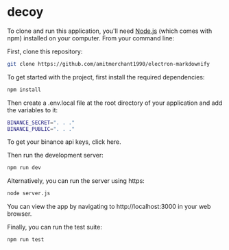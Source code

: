 # decoy

To clone and run this application, you'll need [Node.js](https://nodejs.org/) (which comes with npm) installed on your computer. From your command line:

First, clone this repository:
```bash
git clone https://github.com/amitmerchant1990/electron-markdownify
```

To get started with the project, first install the required dependencies:
```bash
npm install
```
Then create a .env.local file at the root directory of your application and add the variables to it:
```bash
BINANCE_SECRET=". . ."
BINANCE_PUBLIC=". . ."
```
To get your binance api keys, click here.

Then run the development server:
```bash
npm run dev
```
Alternatively, you can run the server using https:
```bash
node server.js
```
You can view the app by navigating to http://localhost:3000 in your web browser.

 
Finally, you can run the test suite:
```bash
npm run test
```